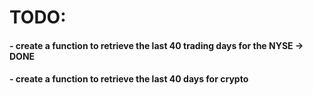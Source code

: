 # TODO: 
#### - create a function to retrieve the last 40 trading days for the NYSE -> DONE
#### - create a function to retrieve the last 40 days for crypto


